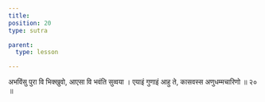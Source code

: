 ```yaml
---
title: 
position: 20
type: sutra

parent:
  type: lesson

---
```


अभविंसु पुरा वि भिक्खुवो, आएसा वि भवंति सुव्वया । 
एयाइं गुणाइं आहु ते, कासवस्स अणुधम्मचारिणो ॥ २० ॥
